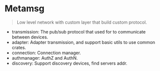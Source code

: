 # Metamsg
> Low level network with custom layer that build custom protocol.

+ transmission: The pub/sub protocol that used for to communicate between devices.
+ adapter: Adapter transmission, and support basic utils to use common crates.
+ connection: Connection manager.
+ authmanager: AuthZ and AuthN.
+ discovery: Support discovery devices, find servers addr.